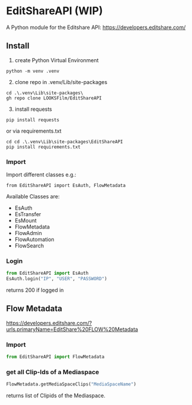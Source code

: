 # EditShareAPI (WIP)
A Python module for the Editshare API: https://developers.editshare.com/


## Install
1. create Python Virtual Environment
```
python -m venv .venv
```
2. clone repo in .venv/Lib/site-packages
```
cd .\.venv\Lib\site-packages\
gh repo clone LOOKSFilm/EditShareAPI
```
3. install requests
```
pip install requests
```
or via requirements.txt
```
cd cd .\.venv\Lib\site-packages\EditShareAPI
pip install requirements.txt
```

### Import
Import different classes e.g.:
```
from EditShareAPI import EsAuth, FlowMetadata
```
Available Classes are: 
 - EsAuth
 - EsTransfer
 - EsMount
 - FlowMetadata
 - FlowAdmin
 - FlowAutomation
 - FlowSearch
 
### Login
```Python
from EditShareAPI import EsAuth
EsAuth.login("IP", "USER", "PASSWORD")
```
returns 200 if logged in


## Flow Metadata
https://developers.editshare.com/?urls.primaryName=EditShare%20FLOW%20Metadata

### Import
```Python
from EditShareAPI import FlowMetadata
```

### get all Clip-Ids of a Mediaspace
```Python
FlowMetadata.getMediaSpaceClips("MediaSpaceName")
```
returns list of Clipids of the Mediaspace.
